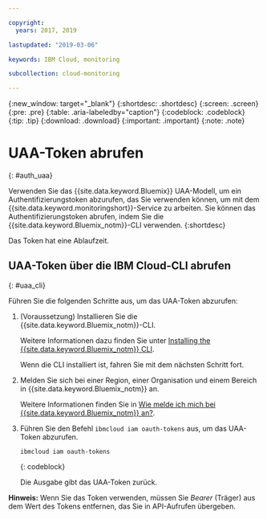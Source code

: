 ```yaml
---

copyright:
  years: 2017, 2019

lastupdated: "2019-03-06"

keywords: IBM Cloud, monitoring

subcollection: cloud-monitoring

---
```


{:new_window: target="_blank"}
{:shortdesc: .shortdesc}
{:screen: .screen}
{:pre: .pre}
{:table: .aria-labeledby="caption"}
{:codeblock: .codeblock}
{:tip: .tip}
{:download: .download}
{:important: .important}
{:note: .note}


# UAA-Token abrufen
{: #auth_uaa}

Verwenden Sie das {{site.data.keyword.Bluemix}} UAA-Modell, um ein Authentifizierungstoken abzurufen, das Sie verwenden können, um mit dem {{site.data.keyword.monitoringshort}}-Service zu arbeiten. Sie können das Authentifizierungstoken abrufen, indem Sie die {{site.data.keyword.Bluemix_notm}}-CLI verwenden.
{:shortdesc}

Das Token hat eine Ablaufzeit. 
		
## UAA-Token über die IBM Cloud-CLI abrufen
{: #uaa_cli}


Führen Sie die folgenden Schritte aus, um das UAA-Token abzurufen:

1. (Voraussetzung) Installieren Sie die {{site.data.keyword.Bluemix_notm}}-CLI.

   Weitere Informationen dazu finden Sie unter [Installing the {{site.data.keyword.Bluemix_notm}} CLI](/docs/services/cloud-monitoring/qa?topic=cloud-monitoring-cli_qa#cli_qa).
   
   Wenn die CLI installiert ist, fahren Sie mit dem nächsten Schritt fort.
    
2. Melden Sie sich bei einer Region, einer Organisation und einem Bereich in {{site.data.keyword.Bluemix_notm}} an. 

    Weitere Informationen finden Sie in [Wie melde ich mich bei {{site.data.keyword.Bluemix_notm}} an?](/docs/services/cloud-monitoring/qa?topic=cloud-monitoring-cli_qa#login).
	
3. Führen Sie den Befehl `ibmcloud iam oauth-tokens` aus, um das UAA-Token abzurufen.

    ```
	ibmcloud iam oauth-tokens
	```
	{: codeblock}
	
	Die Ausgabe gibt das UAA-Token zurück.

**Hinweis:** Wenn Sie das Token verwenden, müssen Sie *Bearer* (Träger) aus dem Wert des Tokens entfernen, das Sie in API-Aufrufen übergeben.
	


	
